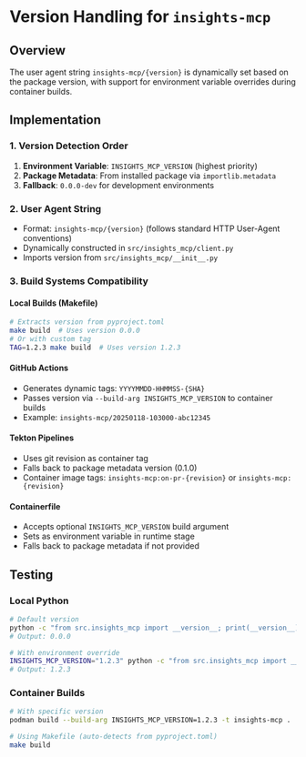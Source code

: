 # Version Handling for `insights-mcp`

## Overview
The user agent string `insights-mcp/{version}` is dynamically set based on the package version, with support for environment variable overrides during container builds.

## Implementation

### 1. Version Detection Order
1. **Environment Variable**: `INSIGHTS_MCP_VERSION` (highest priority)
2. **Package Metadata**: From installed package via `importlib.metadata`
3. **Fallback**: `0.0.0-dev` for development environments

### 2. User Agent String
- Format: `insights-mcp/{version}` (follows standard HTTP User-Agent conventions)
- Dynamically constructed in `src/insights_mcp/client.py`
- Imports version from `src/insights_mcp/__init__.py`

### 3. Build Systems Compatibility

#### Local Builds (Makefile)
```bash
# Extracts version from pyproject.toml
make build  # Uses version 0.0.0
# Or with custom tag
TAG=1.2.3 make build  # Uses version 1.2.3
```

#### GitHub Actions
- Generates dynamic tags: `YYYYMMDD-HHMMSS-{SHA}`
- Passes version via `--build-arg INSIGHTS_MCP_VERSION` to container builds
- Example: `insights-mcp/20250118-103000-abc12345`

#### Tekton Pipelines
- Uses git revision as container tag
- Falls back to package metadata version (0.1.0)
- Container image tags: `insights-mcp:on-pr-{revision}` or `insights-mcp:{revision}`

#### Containerfile
- Accepts optional `INSIGHTS_MCP_VERSION` build argument
- Sets as environment variable in runtime stage
- Falls back to package metadata if not provided

## Testing

### Local Python
```bash
# Default version
python -c "from src.insights_mcp import __version__; print(__version__)"
# Output: 0.0.0

# With environment override
INSIGHTS_MCP_VERSION="1.2.3" python -c "from src.insights_mcp import __version__; print(__version__)"
# Output: 1.2.3
```

### Container Builds
```bash
# With specific version
podman build --build-arg INSIGHTS_MCP_VERSION=1.2.3 -t insights-mcp .

# Using Makefile (auto-detects from pyproject.toml)
make build
```
